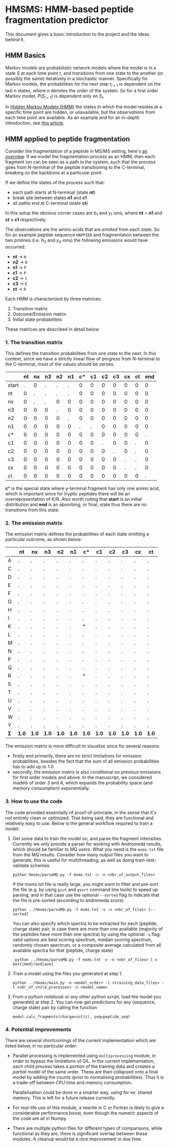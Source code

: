 # HMSMS: HMM-based peptide fragmentation predictor
This document gives a basic introduction to the project and the ideas behind it.

## HMM Basics
Markov models are probabilistic network models where the model is in a state $S$ at each time point $t$, and transitions from one state to the another (or possibly the same) iteratively in a stochastic manner. Specifically for Markov models, the probabilities for the next step $t_{i+1}$ is dependent on the last $n$ states, where $n$ denotes the _order_ of the system. So for a first order Markov model, $P(S_{i+1})$ is dependent only on $S_i$.

In [Hidden Markov Models (HMM)](https://en.wikipedia.org/wiki/Hidden_Markov_model) the states in which the model resides at a specific time point are hidden, or unavailable, but the _observations_ from each time point are available. As an example and for an in-depth introduction, see [this article](http://www.cs.sjsu.edu/~stamp/RUA/HMM.pdf).

## HMM applied to peptide fragmentation
Consider the fragmentation of a peptide in MS/MS setting, here's [an overview](http://www.matrixscience.com/help/fragmentation_help.html). If we model the fragmentation process as an HMM, then each fragment ion can be seen as a path in the system, such that the process goes from N-terminal of the peptide transitioning to the C-terminal, breaking on the backbone at a particular point.

If we define the states of the process such that:
 - each path starts at N-terminal (state **nt**)
 - break site between states **n1** and **c1**
 - all paths end at C-terminal (state **ct**)

In this setup the obvious corner cases are $b_1$ and $y_1$ ions, where **nt** = **n1** and **ct = c1** respectively.

The observations are the amino acids that are _emitted_ from each state. So for an example peptide sequence `HAPPIER` and fragmentation between the two prolines (i.e. $b_3$ and $y_4$ ions) the following emissions would have occurred:

- **nt** -> `H`
- **n2** -> `A`
- **n1** -> `P`
- **c1** -> `P`
- **c2** -> `I`
- **c3** -> `E`
- **ct** -> `R`

Each HMM is characterized by three matrices:
1. Transition matrix
2. Outcome/Emission matrix
3. Initial state probabilities

These matrices are described in detail below.

### 1. The transition matrix

This defines the transition probabilities from one state to the next. In this context, since we have a strictly linear flow of progress from N-terminal to the C-terminal, most of the values should be zeroes.


|       | nt | nx | n3 | n2 | n1 | c* | c1 | c2 | c3 | cx | ct | end |
|-------|----|----|----|----|----|----|----|----|----|----|----|-----|
| start | .  | 0  | .  | .  | .  | 0  | 0  | 0  | 0  | 0  | 0  | 0   |
| nt    | 0  | .  | .  | .  | .  | 0  | 0  | 0  | 0  | 0  | 0  | 0   |
| nx    | 0  | .  | .  | 0  | 0  | 0  | 0  | 0  | 0  | 0  | 0  | 0   |
| n3    | 0  | 0  | 0  | .  | 0  | 0  | 0  | 0  | 0  | 0  | 0  | 0   |
| n2    | 0  | 0  | 0  | 0  | .  | 0  | 0  | 0  | 0  | 0  | 0  | 0   |
| n1    | 0  | 0  | 0  | 0  | 0  | .  | .  | 0  | 0  | 0  | 0  | 0   |
| c*    | 0  | 0  | 0  | 0  | 0  | 0  | 0  | 0  | 0  | 0  | 0  | .   |
| c1    | 0  | 0  | 0  | 0  | 0  | 0  | 0  | .  | 0  | 0  | .  | 0   |
| c2    | 0  | 0  | 0  | 0  | 0  | 0  | 0  | 0  | .  | 0  | .  | 0   |
| c3    | 0  | 0  | 0  | 0  | 0  | 0  | 0  | 0  | 0  | .  | .  | 0   |
| cx    | 0  | 0  | 0  | 0  | 0  | 0  | 0  | 0  | 0  | .  | .  | 0   |
| ct    | 0  | 0  | 0  | 0  | 0  | 0  | 0  | 0  | 0  | 0  | 0  | .   |

**c*** is the special state where y-terminal fragment has only one amino acid, which is important since for tryptic peptides there will be an overrepresentation of K/R. Also worth noting that **start** is an initial distribution and **end** is an absorbing, or final, state thus there are no transitions from this state.


### 2. The emission matrix
The emission matrix defines the probabilities of each state emitting a particular outcome, as shown below:

|   | nt | nx | n3 | n2 | n1 | c* | c1 | c2 | c3 | cx | ct |
|---|----|----|----|----|----|----|----|----|----|----|----|
| A | .  | .  | .  | .  | .  | .  | .  | .  | .  | .  | .  |
| C | .  | .  | .  | .  | .  | .  | .  | .  | .  | .  | .  |
| D | .  | .  | .  | .  | .  | .  | .  | .  | .  | .  | .  |
| E | .  | .  | .  | .  | .  | .  | .  | .  | .  | .  | .  |
| F | .  | .  | .  | .  | .  | .  | .  | .  | .  | .  | .  |
| G | .  | .  | .  | .  | .  | .  | .  | .  | .  | .  | .  |
| H | .  | .  | .  | .  | .  | .  | .  | .  | .  | .  | .  |
| I | .  | .  | .  | .  | .  | .  | .  | .  | .  | .  | .  |
| K | .  | .  | .  | .  | .  | *  | .  | .  | .  | .  | .  |
| L | .  | .  | .  | .  | .  | .  | .  | .  | .  | .  | .  |
| M | .  | .  | .  | .  | .  | .  | .  | .  | .  | .  | .  |
| N | .  | .  | .  | .  | .  | .  | .  | .  | .  | .  | .  |
| P | .  | .  | .  | .  | .  | .  | .  | .  | .  | .  | .  |
| Q | .  | .  | .  | .  | .  | .  | .  | .  | .  | .  | .  |
| R | .  | .  | .  | .  | .  | *  | .  | .  | .  | .  | .  |
| S | .  | .  | .  | .  | .  | .  | .  | .  | .  | .  | .  |
| T | .  | .  | .  | .  | .  | .  | .  | .  | .  | .  | .  |
| U | .  | .  | .  | .  | .  | .  | .  | .  | .  | .  | .  |
| V | .  | .  | .  | .  | .  | .  | .  | .  | .  | .  | .  |
| W | .  | .  | .  | .  | .  | .  | .  | .  | .  | .  | .  |
| Y | .  | .  | .  | .  | .  | .  | .  | .  | .  | .  | .  |
| **Σ** | **1.0** | **1.0** | **1.0** | **1.0** | **1.0** | **1.0** | **1.0** | **1.0** | **1.0** | **1.0** | **1.0** |

The emission matrix is more difficult to visualize since for several reasons:

- firstly and primarily, there are no strict limitations for emission probabilities, besides the fact that the sum of all emission probabilities has to add up to 1.0
- secondly, the emission matrix is also conditional on previous emissions for first order models and above. In the manuscript, we considered models of order 3 and 4, which expands the probability space (and memory consumption) exponentially.

### 3. How to use the code
The code provided essentially of proof-of-principle, in the sense that it's not entirely clean or optimized. That being said, they are functional and relatively easy to use. Below is the general workflow required to train a model:

1. Get some data to train the model on, and parse the fragment intensities. Currently we only provide a parser for working with Andromeda results, which should be familiar to MQ users. What you need is the `msms.txt` file from the MQ results. Consider how many output files you want to generate, this is useful for multithreading, as well as doing train-test-validate schemes:

       python hmsms/parseMQ.py -f msms.txt -v -n <nbr_of_output_files>

    If the msms.txt file is really large, you might want to filter and pre-sort the file (e.g. by using `gcut` and `gsort` command line tools) to speed up parsing, and in that case use the optional `--sorted` flag to indicate that the file is pre-sorted (according to andromeda score)

       python ../hmsms/parseMQ.py -f msms.txt -v -n <nbr_of_files> [--sorted]

    You can also specify which spectra to be extracted for each (peptide, charge state) pair, in case there are more than one available (majority of the peptides have more than one spectra) by using the optional `-s` flag: valid options are best scoring spectrum, median scoring spectrum, randomly chosen spectrum, or a composite average calculated from all available spectra for that (peptide, charge state)

        python ../hmsms/parseMQ.py -f msms.txt -v -n <nbr_of_files> [-s best|med|rand|ave]


2. Train a model using the files you generated at step 1.

       python ../hmsms/main.py -o <model_order> -i <training_data_files> -t <nbr_of_child_processes> -n <model_name>

3. From a python notebook or any other python script, load the model you generated at step 2. You can now get predictions for any (sequence, charge state) pair by calling the function

       model.calc_fragments(charge=int(z), seq=peptide_seq)


### 4. Potential improvements

There are several shortcomings of the current implementation which are listed below, in no particular order:

- Parallel processing is implemented using `multiprocessing` module, in order to bypass the limitations of GIL. In the current implementation, each child process takes a portion of the training data and creates a _partial_ model of the same order. These are then collapsed onto a final model by adding the counts (prior to normalising probabilities). Thus it is a trade-off between CPU time and memory consumption.

  Parallelisation could be done in a smarter way, using for ex. shared memory. This is left for a future release currently.

- For real-life use of this module, a rewrite in C or Fortran is likely to give a considerable performance boost, even though the numeric aspects of the code are all in Numpy.

- There are multiple python files for different types of comparisons, while functional as they are, there is significant overlap between these modules. A cleanup would be a nice improvement in due time.
